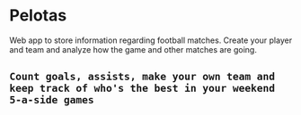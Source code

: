 # Pelotas

Web app to store information regarding football matches.
Create your player and team and analyze how the game and other matches are going.

## `Count goals, assists, make your own team and keep track of who's the best in your weekend 5-a-side games`
